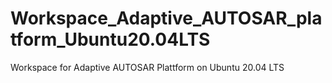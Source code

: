 # Workspace_Adaptive_AUTOSAR_platform_Ubuntu20.04LTS
Workspace for Adaptive AUTOSAR Plattform on Ubuntu 20.04 LTS

